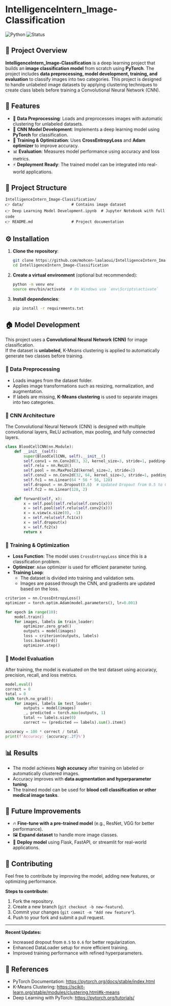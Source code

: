# IntelligenceIntern_Image-Classification
![Python](https://img.shields.io/badge/Python-3.8%2B-blue)
![Status](https://img.shields.io/badge/Status-Completed-brightgreen)

## 📌 Project Overview
**IntelligenceIntern_Image-Classification** is a deep learning project that builds an **image classification model** from scratch using **PyTorch**. The project includes **data preprocessing, model development, training, and evaluation** to classify images into two categories. This project is designed to handle unlabeled image datasets by applying clustering techniques to create class labels before training a Convolutional Neural Network (CNN).

## 🚀 Features
- 📂 **Data Preprocessing**: Loads and preprocesses images with automatic clustering for unlabeled datasets.  
- 🧠 **CNN Model Development**: Implements a deep learning model using **PyTorch** for classification.  
- 🎯 **Training & Optimization**: Uses **CrossEntropyLoss** and **Adam optimizer** to improve accuracy.  
- 📊 **Evaluation**: Measures model performance using accuracy and loss metrics.  
- ⚡ **Deployment Ready**: The trained model can be integrated into real-world applications.

## 📂 Project Structure
```
IntelligenceIntern_Image-Classification/
👉 data/                     # Contains image dataset
👉 Deep Learning Model Development.ipynb  # Jupyter Notebook with full code
👉 README.md                 # Project documentation
```

## ⚙️ Installation
1. **Clone the repository**:
   ```bash
   git clone https://github.com/mohcen-laalaoui/IntelligenceIntern_Image-Classification.git
   cd IntelligenceIntern_Image-Classification
   ```
2. **Create a virtual environment** (optional but recommended):
   ```bash
   python -m venv env
   source env/bin/activate  # On Windows use `env\Scripts\activate`
   ```
3. **Install dependencies**:
   ```bash
   pip install -r requirements.txt
   ```

## 🏠 Model Development  
This project uses a **Convolutional Neural Network (CNN)** for image classification.  
If the dataset is **unlabeled**, K-Means clustering is applied to automatically generate two classes before training.

### 🔹 Data Preprocessing
- Loads images from the dataset folder.  
- Applies image transformations such as resizing, normalization, and augmentation.  
- If labels are missing, **K-Means clustering** is used to separate images into two categories.  

### 🔹 CNN Architecture
The Convolutional Neural Network (CNN) is designed with multiple convolutional layers, ReLU activation, max pooling, and fully connected layers.  
```python
class BloodCellCNN(nn.Module):
    def __init__(self):
        super(BloodCellCNN, self).__init__()
        self.conv1 = nn.Conv2d(3, 32, kernel_size=3, stride=1, padding=1)
        self.relu = nn.ReLU()
        self.pool = nn.MaxPool2d(kernel_size=2, stride=2)
        self.conv2 = nn.Conv2d(32, 64, kernel_size=3, stride=1, padding=1)
        self.fc1 = nn.Linear(64 * 56 * 56, 128)
        self.dropout = nn.Dropout(0.6)  # Updated Dropout from 0.5 to 0.6
        self.fc2 = nn.Linear(128, 2)

    def forward(self, x):
        x = self.pool(self.relu(self.conv1(x)))
        x = self.pool(self.relu(self.conv2(x)))
        x = x.view(x.size(0), -1)
        x = self.relu(self.fc1(x))
        x = self.dropout(x)
        x = self.fc2(x)
        return x
```

### 🔹 Training & Optimization
- **Loss Function**: The model uses `CrossEntropyLoss` since this is a classification problem.  
- **Optimizer**: `Adam` optimizer is used for efficient parameter tuning.  
- **Training Loop**:
  - The dataset is divided into training and validation sets.  
  - Images are passed through the CNN, and gradients are updated based on the loss.  
```python
criterion = nn.CrossEntropyLoss()
optimizer = torch.optim.Adam(model.parameters(), lr=0.001)

for epoch in range(10):  
    model.train()
    for images, labels in train_loader:
        optimizer.zero_grad()
        outputs = model(images)
        loss = criterion(outputs, labels)
        loss.backward()
        optimizer.step()
```

### 🔹 Model Evaluation
After training, the model is evaluated on the test dataset using accuracy, precision, recall, and loss metrics.
```python
model.eval()
correct = 0
total = 0
with torch.no_grad():
    for images, labels in test_loader:
        outputs = model(images)
        _, predicted = torch.max(outputs, 1)
        total += labels.size(0)
        correct += (predicted == labels).sum().item()

accuracy = 100 * correct / total
print(f'Accuracy: {accuracy:.2f}%')
```

## 📊 Results
- The model achieves **high accuracy** after training on labeled or automatically clustered images.
- Accuracy improves with **data augmentation and hyperparameter tuning**.
- The trained model can be used for **blood cell classification or other medical image tasks**.

## 📌 Future Improvements
- 🔥 **Fine-tune with a pre-trained model** (e.g., ResNet, VGG for better performance).  
- 🖼️ **Expand dataset** to handle more image classes.  
- 🚀 **Deploy model** using Flask, FastAPI, or streamlit for real-world applications.  

## 🤝 Contributing
Feel free to contribute by improving the model, adding new features, or optimizing performance.

**Steps to contribute:**
1. Fork the repository.  
2. Create a new branch (`git checkout -b new-feature`).  
3. Commit your changes (`git commit -m "Add new feature"`).  
4. Push to your fork and submit a pull request.  

---
**Recent Updates:**
- Increased dropout from `0.5` to `0.6` for better regularization.
- Enhanced DataLoader setup for more efficient training.
- Improved training performance with refined hyperparameters.

## 🔗 **References**
- PyTorch Documentation: https://pytorch.org/docs/stable/index.html
- K-Means Clustering: https://scikit-learn.org/stable/modules/clustering.html#k-means
- Deep Learning with PyTorch: https://pytorch.org/tutorials/
